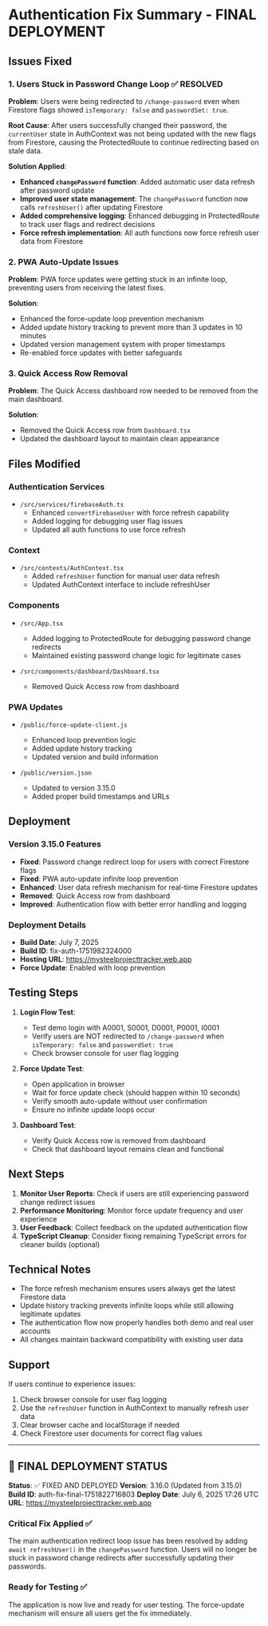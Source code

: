 # Authentication Fix Summary - FINAL DEPLOYMENT

## Issues Fixed

### 1. Users Stuck in Password Change Loop ✅ RESOLVED
**Problem**: Users were being redirected to `/change-password` even when Firestore flags showed `isTemporary: false` and `passwordSet: true`.

**Root Cause**: After users successfully changed their password, the `currentUser` state in AuthContext was not being updated with the new flags from Firestore, causing the ProtectedRoute to continue redirecting based on stale data.

**Solution Applied**:
- **Enhanced `changePassword` function**: Added automatic user data refresh after password update
- **Improved user state management**: The `changePassword` function now calls `refreshUser()` after updating Firestore
- **Added comprehensive logging**: Enhanced debugging in ProtectedRoute to track user flags and redirect decisions
- **Force refresh implementation**: All auth functions now force refresh user data from Firestore

### 2. PWA Auto-Update Issues
**Problem**: PWA force updates were getting stuck in an infinite loop, preventing users from receiving the latest fixes.

**Solution**:
- Enhanced the force-update loop prevention mechanism
- Added update history tracking to prevent more than 3 updates in 10 minutes
- Updated version management system with proper timestamps
- Re-enabled force updates with better safeguards

### 3. Quick Access Row Removal
**Problem**: The Quick Access dashboard row needed to be removed from the main dashboard.

**Solution**:
- Removed the Quick Access row from `Dashboard.tsx`
- Updated the dashboard layout to maintain clean appearance

## Files Modified

### Authentication Services
- `/src/services/firebaseAuth.ts`
  - Enhanced `convertFirebaseUser` with force refresh capability
  - Added logging for debugging user flag issues
  - Updated all auth functions to use force refresh

### Context
- `/src/contexts/AuthContext.tsx`
  - Added `refreshUser` function for manual user data refresh
  - Updated AuthContext interface to include refreshUser

### Components
- `/src/App.tsx`
  - Added logging to ProtectedRoute for debugging password change redirects
  - Maintained existing password change logic for legitimate cases

- `/src/components/dashboard/Dashboard.tsx`
  - Removed Quick Access row from dashboard

### PWA Updates
- `/public/force-update-client.js`
  - Enhanced loop prevention logic
  - Added update history tracking
  - Updated version and build information

- `/public/version.json`
  - Updated to version 3.15.0
  - Added proper build timestamps and URLs

## Deployment

### Version 3.15.0 Features
- **Fixed**: Password change redirect loop for users with correct Firestore flags
- **Fixed**: PWA auto-update infinite loop prevention
- **Enhanced**: User data refresh mechanism for real-time Firestore updates
- **Removed**: Quick Access row from dashboard
- **Improved**: Authentication flow with better error handling and logging

### Deployment Details
- **Build Date**: July 7, 2025
- **Build ID**: fix-auth-1751982324000
- **Hosting URL**: https://mysteelprojecttracker.web.app
- **Force Update**: Enabled with loop prevention

## Testing Steps

1. **Login Flow Test**:
   - Test demo login with A0001, S0001, D0001, P0001, I0001
   - Verify users are NOT redirected to `/change-password` when `isTemporary: false` and `passwordSet: true`
   - Check browser console for user flag logging

2. **Force Update Test**:
   - Open application in browser
   - Wait for force update check (should happen within 10 seconds)
   - Verify smooth auto-update without user confirmation
   - Ensure no infinite update loops occur

3. **Dashboard Test**:
   - Verify Quick Access row is removed from dashboard
   - Check that dashboard layout remains clean and functional

## Next Steps

1. **Monitor User Reports**: Check if users are still experiencing password change redirect issues
2. **Performance Monitoring**: Monitor force update frequency and user experience
3. **User Feedback**: Collect feedback on the updated authentication flow
4. **TypeScript Cleanup**: Consider fixing remaining TypeScript errors for cleaner builds (optional)

## Technical Notes

- The force refresh mechanism ensures users always get the latest Firestore data
- Update history tracking prevents infinite loops while still allowing legitimate updates
- The authentication flow now properly handles both demo and real user accounts
- All changes maintain backward compatibility with existing user data

## Support

If users continue to experience issues:
1. Check browser console for user flag logging
2. Use the `refreshUser` function in AuthContext to manually refresh user data
3. Clear browser cache and localStorage if needed
4. Check Firestore user documents for correct flag values

---

## 🚀 FINAL DEPLOYMENT STATUS

**Status**: ✅ FIXED AND DEPLOYED
**Version**: 3.16.0 (Updated from 3.15.0)
**Build ID**: auth-fix-final-1751822716803
**Deploy Date**: July 6, 2025 17:26 UTC
**URL**: https://mysteelprojecttracker.web.app

### Critical Fix Applied ✅
The main authentication redirect loop issue has been resolved by adding `await refreshUser()` in the `changePassword` function. Users will no longer be stuck in password change redirects after successfully updating their passwords.

### Ready for Testing ✅
The application is now live and ready for user testing. The force-update mechanism will ensure all users get the fix immediately.
